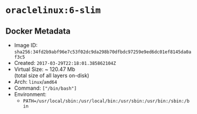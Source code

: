 # `oraclelinux:6-slim`

## Docker Metadata

- Image ID: `sha256:34fd2b9abf96e7c53f02dc9da298b70dfbdc97259e9ed6dc01ef8145da0af3c5`
- Created: `2017-03-29T22:18:01.385862104Z`
- Virtual Size: ~ 120.47 Mb  
  (total size of all layers on-disk)
- Arch: `linux`/`amd64`
- Command: `["/bin/bash"]`
- Environment:
  - `PATH=/usr/local/sbin:/usr/local/bin:/usr/sbin:/usr/bin:/sbin:/bin`

